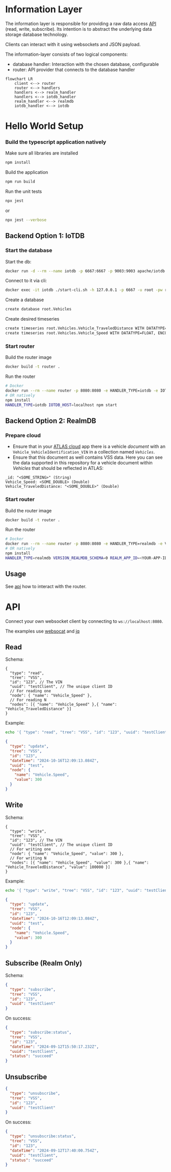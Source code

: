 # Information Layer

The information layer is responsible for providing a raw data access [API](#api) (read, write, subscribe).
Its intention is to abstract the underlying data storage database technology.

Clients can interact with it using websockets and JSON payload.


The information-layer consists of two logical components:
- database handler: Interaction with the chosen database, configurable
- router: API provider that connects to the database handler

```mermaid
flowchart LR
    client <--> router
    router <--> handlers
    handlers <--> realm_handler
    handlers <--> iotdb_handler
    realm_handler <--> realmdb
    iotdb_handler <--> iotdb
```

# Hello World Setup

### Build the typescript application natively

Make sure all libraries are installed
```bash
npm install
```
Build the application
```bash
npm run build
```
Run the unit tests
```bash
npx jest
```
or
```bash
npx jest --verbose
```

## Backend Option 1: IoTDB

### Start the database

Start the db:
```bash
docker run -d --rm --name iotdb -p 6667:6667 -p 9003:9003 apache/iotdb:latest
```
Connect to it via cli:
```bash
docker exec -it iotdb ./start-cli.sh -h 127.0.0.1 -p 6667 -u root -pw root
```
Create a database
```bash
create database root.Vehicles
```
Create desired timeseries

```bash
create timeseries root.Vehicles.Vehicle_TraveledDistance WITH DATATYPE=FLOAT, ENCODING=RLE
create timeseries root.Vehicles.Vehicle_Speed WITH DATATYPE=FLOAT, ENCODING=RLE
```

### Start router

Build the router image
```bash
docker build -t router .
```
Run the router
```bash
# Docker
docker run --rm --name router -p 8080:8080 -e HANDLER_TYPE=iotdb -e IOTDB_HOST=host.docker.internal router
# OR natively
npm install
HANDLER_TYPE=iotdb IOTDB_HOST=localhost npm start
```

## Backend Option 2: RealmDB


### Prepare cloud

- Ensure that in your [ATLAS cloud](https://cloud.mongodb.com/) app there is a vehicle _document_ with an `Vehicle_VehicleIdentification_VIN` in a collection named _`Vehicles`_.
- Ensure that this document as well contains VSS data. Here you can see the data supported in this repository for a vehicle document within _Vehicles_ that should be reflected in ATLAS:

```
_id: "<SOME_STRING>" (String)
Vehicle_Speed: <SOME_DOUBLE> (Double)
Vehicle_TraveledDistance: "<SOME_DOUBLE>" (Double)
```

### Start router

Build the router image
```bash
docker build -t router .
```
Run the router
```bash
# Docker
docker run --rm --name router -p 8080:8080 -e HANDLER_TYPE=realmdb -e VERSION_REALMDB_SCHEMA=0 -e REALM_APP_ID=<YOUR-APP-ID> -e REALM_API_KEY=<YOUR-API-KEY> router
# OR natively
npm install
HANDLER_TYPE=realmdb VERSION_REALMDB_SCHEMA=0 REALM_APP_ID=<YOUR-APP-ID> REALM_API_KEY=<YOUR-API-KEY> npm start
```

## Usage

See [api](#api) how to interact with the router.

# API

Connect your own websocket client by connecting to `ws://localhost:8080`.

The examples use [websocat](https://github.com/vi/websocat) and [jq](https://github.com/jqlang/jq)

## Read

Schema:
```jsonc
{
  "type": "read",
  "tree": "VSS",
  "id": "123", // The VIN
  "uuid": "testClient", // The unique client ID
  // For reading one
  "node": { "name": "Vehicle_Speed" },
  // For reading N
  "nodes": [{ "name": "Vehicle_Speed" },{ "name": "Vehicle_TraveledDistance" }]
}
```

Example:
```bash
echo '{ "type": "read", "tree": "VSS", "id": "123", "uuid": "testClient", "node": { "name": "Vehicle.Speed" } }' | websocat ws://localhost:8080 | jq
```
```json
{
  "type": "update",
  "tree": "VSS",
  "id": "123",
  "dateTime": "2024-10-16T12:09:13.084Z",
  "uuid": "test",
  "node": {
    "name": "Vehicle.Speed",
    "value": 300
  }
}
```

## Write

Schema:
```jsonc
{
  "type": "write",
  "tree": "VSS",
  "id": "123", // The VIN
  "uuid": "testClient", // The unique client ID
  // For writing one
  "node": { "name": "Vehicle_Speed", "value": 300 },
  // For writing N
  "nodes": [{ "name": "Vehicle_Speed", "value": 300 },{ "name": "Vehicle_TraveledDistance", "value": 100000 }]
}
```
Example:
```bash
echo '{ "type": "write", "tree": "VSS", "id": "123", "uuid": "testClient", "node": { "name": "Vehicle.Speed", "value": 300 } }' | websocat ws://localhost:8080 | jq
```
```json
{
  "type": "update",
  "tree": "VSS",
  "id": "123",
  "dateTime": "2024-10-16T12:09:13.084Z",
  "uuid": "test",
  "node": {
    "name": "Vehicle.Speed",
    "value": 300
  }
}
```

## Subscribe (Realm Only)

Schema:
```json
{
  "type": "subscribe",
  "tree": "VSS",
  "id": "123",
  "uuid": "testClient"
}
```

On success:
```json
{
  "type": "subscribe:status",
  "tree": "VSS",
  "id": "123",
  "dateTime": "2024-09-12T15:50:17.232Z",
  "uuid": "testClient",
  "status": "succeed"
}
```
## Unsubscribe

```json
{
  "type": "unsubscribe",
  "tree": "VSS",
  "id": "123",
  "uuid": "testClient"
}
```

On success:
```json
{
  "type": "unsubscribe:status",
  "tree": "VSS",
  "id": "123",
  "dateTime": "2024-09-12T17:40:00.754Z",
  "uuid": "testClient",
  "status": "succeed"
}
```

